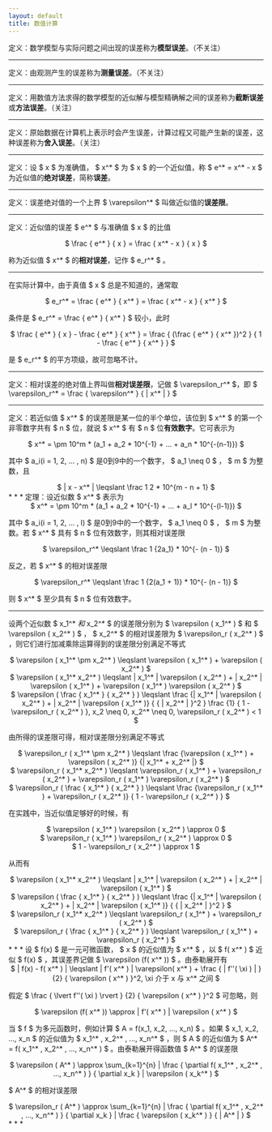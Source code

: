 ```yaml
---
layout: default
title: 数值计算
---
```


定义：数学模型与实际问题之间出现的误差称为**模型误差**。（不关注）
* * *
定义：由观测产生的误差称为**测量误差**。（不关注）
* * *
定义：用数值方法求得的数学模型的近似解与模型精确解之间的误差称为**截断误差**或**方法误差**。（关注）
* * *
定义：原始数据在计算机上表示时会产生误差，计算过程又可能产生新的误差，这种误差称为**舍入误差**。（关注）
* * *
定义：设 $ x $ 为准确值， $ x^* $ 为 $ x $ 的一个近似值，称 $ e^* = x^* - x $ 为近似值的**绝对误差**，简称**误差**。
* * *
定义：误差绝对值的一个上界 $ \varepsilon^* $ 叫做近似值的**误差限**。
* * *
定义：近似值的误差 $ e^* $ 与准确值 $ x $ 的比值

<center>$ \frac { e^* } { x } = \frac { x^* - x } { x } $</center>

称为近似值 $ x^* $ 的**相对误差**，记作 $ e_r^* $ 。
* * *
在实际计算中，由于真值 $ x $ 总是不知道的，通常取

<center>$ e_r^* = \frac { e^* } { x^* } = \frac { x^* - x } { x^* } $</center>

条件是 $ e_r^* = \frac { e^* } { x^* } $ 较小，此时

<center>$ \frac { e^* } { x } - \frac { e^* } { x^* } = \frac { (\frac { e^* } { x^* })^2 } { 1 - \frac { e^* } { x^* } } $</center>

是 $ e_r^* $ 的平方项级，故可忽略不计。
* * *
定义：相对误差的绝对值上界叫做**相对误差限**，记做 $ \varepsilon_r^* $，即 $ \varepsilon_r^* = \frac { \varepsilon^* } { | x^* | } $
* * *
定义：若近似值 $ x^* $ 的误差限是某一位的半个单位，该位到 $ x^* $ 的第一个非零数字共有 $ n $ 位，就说 $ x^* $ 有 $ n $ 位**有效数字**。它可表示为

<center>$ x^* = \pm 10^m * (a_1 + a_2 * 10^{-1} + ... + a_n * 10^{-(n-1)}) $</center>

其中 $ a_i(i = 1, 2, ... , n) $ 是0到9中的一个数字， $ a_1 \neq 0 $ ， $ m $ 为整数，且

<center>$ | x - x^* | \leqslant \frac 1 2 * 10^{m - n + 1} $</center>
* * *
定理：设近似数 $ x^* $ 表示为

<center>$ x^* = \pm 10^m * (a_1 + a_2 * 10^{-1} + ... + a_l * 10^{-(l-1)}) $</center>

其中 $ a_i(i = 1, 2, ... , l) $ 是0到9中的一个数字， $ a_1 \neq 0 $ ， $ m $ 为整数。若 $ x^* $ 具有 $ n $ 位有效数字，则其相对误差限

<center>$ \varepsilon_r^* \leqslant \frac 1 {2a_1} * 10^{- (n - 1)} $</center>

反之，若 $ x^* $ 的相对误差限

<center>$ \varepsilon_r^* \leqslant \frac 1 {2(a_1 + 1)} * 10^{- (n - 1)} $</center>

则 $ x^* $ 至少具有 $ n $ 位有效数字。
* * *
设两个近似数 $ x_1^* $和$ x_2^* $ 的误差限分别为 $ \varepsilon ( x_1^* ) $ 和 $ \varepsilon ( x_2^* ) $ ， $ x_2^* $ 的相对误差限为 $ \varepsilon_r ( x_2^* ) $ ，则它们进行加减乘除运算得到的误差限分别满足不等式

<center>$ \varepsilon ( x_1^* \pm x_2^* ) \leqslant \varepsilon ( x_1^* ) + \varepsilon ( x_2^* ) $</center>

<center>$ \varepsilon ( x_1^* x_2^* ) \leqslant | x_1^* | \varepsilon ( x_2^* ) + | x_2^* | \varepsilon ( x_1^* ) + \varepsilon ( x_1^* ) \varepsilon ( x_2^* ) $</center>

<center>$ \varepsilon ( \frac { x_1^* } { x_2^* } ) \leqslant \frac {| x_1^* | \varepsilon ( x_2^* ) + | x_2^* | \varepsilon ( x_1^* )} { { | x_2^* | }^2 } \frac {1} { 1 - \varepsilon_r ( x_2^* ) }, x_2 \neq 0, x_2^* \neq 0, \varepsilon_r ( x_2^* ) < 1 $</center>

由所得的误差限可得，相对误差限分别满足不等式

<center>$ \varepsilon_r ( x_1^* \pm x_2^* ) \leqslant \frac {\varepsilon ( x_1^* ) + \varepsilon ( x_2^* )} {| x_1^* + x_2^* |} $</center>

<center>$ \varepsilon_r ( x_1^* x_2^* ) \leqslant \varepsilon_r ( x_1^* ) + \varepsilon_r ( x_2^* ) + \varepsilon_r ( x_1^* ) \varepsilon_r ( x_2^* ) $</center>

<center>$ \varepsilon_r ( \frac { x_1^* } { x_2^* } ) \leqslant \frac {\varepsilon_r ( x_1^* ) + \varepsilon_r ( x_2^* )} { 1 - \varepsilon_r ( x_2^* ) } $</center>

在实践中，当近似值足够好的时候，有

<center>$ \varepsilon ( x_1^* ) \varepsilon ( x_2^* ) \approx 0 $</center>

<center>$ \varepsilon_r ( x_1^* ) \varepsilon_r ( x_2^* ) \approx 0 $</center>

<center>$ 1 - \varepsilon_r ( x_2^* ) \approx 1 $</center>

从而有

<center>$ \varepsilon ( x_1^* x_2^* ) \leqslant | x_1^* | \varepsilon ( x_2^* ) + | x_2^* | \varepsilon ( x_1^* ) $</center>

<center>$ \varepsilon ( \frac { x_1^* } { x_2^* } ) \leqslant \frac {| x_1^* | \varepsilon ( x_2^* ) + | x_2^* | \varepsilon ( x_1^* )} { { | x_2^* | }^2 } $</center>

<center>$ \varepsilon_r ( x_1^* x_2^* ) \leqslant \varepsilon_r ( x_1^* ) + \varepsilon_r ( x_2^* ) $</center>

<center>$ \varepsilon_r ( \frac { x_1^* } { x_2^* } ) \leqslant \varepsilon_r ( x_1^* ) + \varepsilon_r ( x_2^* ) $</center>
* * *
设 $ f(x) $ 是一元可微函数， $ x $ 的近似值为 $ x^* $ ，以 $ f( x^* ) $ 近似 $ f(x) $ ，其误差界记做 $ \varepsilon (f( x^* )) $ 。由泰勒展开有

<center>$ | f(x) - f( x^* ) | \leqslant | f'( x^* ) | \varepsilon( x^* ) + \frac { | f''( \xi ) | } {2} { \varepsilon ( x^* ) }^2, \xi 介于 x 与 x^* 之间 $</center>

假定 $ \frac { \lvert f''( \xi ) \rvert } {2} { \varepsilon ( x^* ) }^2 $ 可忽略，则

<center>$ \varepsilon (f( x^* )) \approx | f'( x^* ) | \varepsilon ( x^* ) $</center>

当 $ f $ 为多元函数时，例如计算 $ A = f(x_1, x_2, ..., x_n) $ 。如果 $ x_1, x_2, ..., x_n $ 的近似值为 $ x_1^* , x_2^* , ..., x_n^* $ ，则 $ A $ 的近似值为 $ A^* = f( x_1^* , x_2^* , ..., x_n^* ) $ 。由泰勒展开得函数值 $ A^* $ 的误差限

<center>$ \varepsilon ( A^* ) \approx \sum_{k=1}^{n} | \frac { \partial f( x_1^* , x_2^* , ..., x_n^* ) } { \partial x_k } | \varepsilon ( x_k^* ) $</center>

$ A^* $ 的相对误差限

<center>$ \varepsilon_r ( A^* ) \approx \sum_{k=1}^{n} | \frac { \partial f( x_1^* , x_2^* , ..., x_n^* ) } { \partial x_k } | \frac { \varepsilon ( x_k^* ) } { | A^* | } $</center>
* * *
